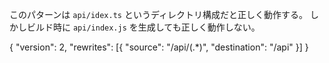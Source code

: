 このパターンは `api/idex.ts` というディレクトリ構成だと正しく動作する。
しかしビルド時に `api/index.js` を生成しても正しく動作しない。

{
"version": 2,
"rewrites": [{ "source": "/api/(.*)", "destination": "/api" }]
}
